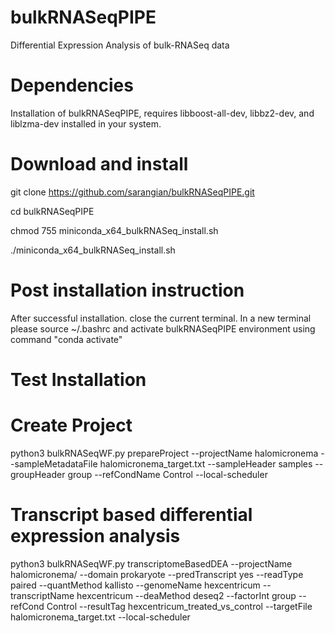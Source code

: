 # bulkRNASeqPIPE
Differential Expression Analysis of bulk-RNASeq data


# Dependencies

Installation of bulkRNASeqPIPE, requires libboost-all-dev, libbz2-dev, and liblzma-dev installed in your system.


# Download and install

git clone https://github.com/sarangian/bulkRNASeqPIPE.git

cd bulkRNASeqPIPE

chmod 755 miniconda_x64_bulkRNASeq_install.sh

./miniconda_x64_bulkRNASeq_install.sh


# Post installation instruction

After successful installation. close the current terminal. In a new terminal please source ~/.bashrc
and activate bulkRNASeqPIPE environment using command "conda activate"

# Test Installation

# Create Project
python3 bulkRNASeqWF.py prepareProject --projectName halomicronema --sampleMetadataFile halomicronema_target.txt --sampleHeader samples --groupHeader group --refCondName Control --local-scheduler


# Transcript based differential expression analysis
python3 bulkRNASeqWF.py transcriptomeBasedDEA --projectName halomicronema/ --domain prokaryote --predTranscript yes --readType paired --quantMethod kallisto --genomeName hexcentricum --transcriptName hexcentricum --deaMethod deseq2 --factorInt group --refCond Control --resultTag hexcentricum_treated_vs_control --targetFile halomicronema_target.txt --local-scheduler

